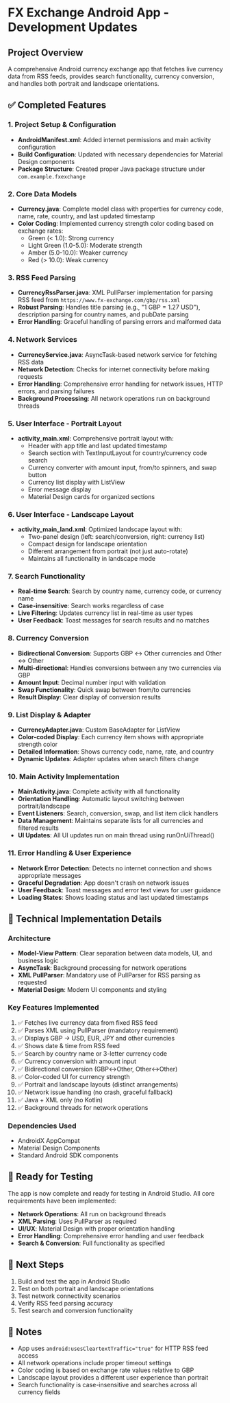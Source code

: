 # FX Exchange Android App - Development Updates

## Project Overview
A comprehensive Android currency exchange app that fetches live currency data from RSS feeds, provides search functionality, currency conversion, and handles both portrait and landscape orientations.

## ✅ Completed Features

### 1. Project Setup & Configuration
- **AndroidManifest.xml**: Added internet permissions and main activity configuration
- **Build Configuration**: Updated with necessary dependencies for Material Design components
- **Package Structure**: Created proper Java package structure under `com.example.fxexchange`

### 2. Core Data Models
- **Currency.java**: Complete model class with properties for currency code, name, rate, country, and last updated timestamp
- **Color Coding**: Implemented currency strength color coding based on exchange rates:
  - Green (< 1.0): Strong currency
  - Light Green (1.0-5.0): Moderate strength
  - Amber (5.0-10.0): Weaker currency
  - Red (> 10.0): Weak currency

### 3. RSS Feed Parsing
- **CurrencyRssParser.java**: XML PullParser implementation for parsing RSS feed from `https://www.fx-exchange.com/gbp/rss.xml`
- **Robust Parsing**: Handles title parsing (e.g., "1 GBP = 1.27 USD"), description parsing for country names, and pubDate parsing
- **Error Handling**: Graceful handling of parsing errors and malformed data

### 4. Network Services
- **CurrencyService.java**: AsyncTask-based network service for fetching RSS data
- **Network Detection**: Checks for internet connectivity before making requests
- **Error Handling**: Comprehensive error handling for network issues, HTTP errors, and parsing failures
- **Background Processing**: All network operations run on background threads

### 5. User Interface - Portrait Layout
- **activity_main.xml**: Comprehensive portrait layout with:
  - Header with app title and last updated timestamp
  - Search section with TextInputLayout for country/currency code search
  - Currency converter with amount input, from/to spinners, and swap button
  - Currency list display with ListView
  - Error message display
  - Material Design cards for organized sections

### 6. User Interface - Landscape Layout
- **activity_main_land.xml**: Optimized landscape layout with:
  - Two-panel design (left: search/conversion, right: currency list)
  - Compact design for landscape orientation
  - Different arrangement from portrait (not just auto-rotate)
  - Maintains all functionality in landscape mode

### 7. Search Functionality
- **Real-time Search**: Search by country name, currency code, or currency name
- **Case-insensitive**: Search works regardless of case
- **Live Filtering**: Updates currency list in real-time as user types
- **User Feedback**: Toast messages for search results and no matches

### 8. Currency Conversion
- **Bidirectional Conversion**: Supports GBP ↔ Other currencies and Other ↔ Other
- **Multi-directional**: Handles conversions between any two currencies via GBP
- **Amount Input**: Decimal number input with validation
- **Swap Functionality**: Quick swap between from/to currencies
- **Result Display**: Clear display of conversion results

### 9. List Display & Adapter
- **CurrencyAdapter.java**: Custom BaseAdapter for ListView
- **Color-coded Display**: Each currency item shows with appropriate strength color
- **Detailed Information**: Shows currency code, name, rate, and country
- **Dynamic Updates**: Adapter updates when search filters change

### 10. Main Activity Implementation
- **MainActivity.java**: Complete activity with all functionality
- **Orientation Handling**: Automatic layout switching between portrait/landscape
- **Event Listeners**: Search, conversion, swap, and list item click handlers
- **Data Management**: Maintains separate lists for all currencies and filtered results
- **UI Updates**: All UI updates run on main thread using runOnUiThread()

### 11. Error Handling & User Experience
- **Network Error Detection**: Detects no internet connection and shows appropriate messages
- **Graceful Degradation**: App doesn't crash on network issues
- **User Feedback**: Toast messages and error text views for user guidance
- **Loading States**: Shows loading status and last updated timestamps

## 🔧 Technical Implementation Details

### Architecture
- **Model-View Pattern**: Clear separation between data models, UI, and business logic
- **AsyncTask**: Background processing for network operations
- **XML PullParser**: Mandatory use of PullParser for RSS parsing as requested
- **Material Design**: Modern UI components and styling

### Key Features Implemented
1. ✅ Fetches live currency data from fixed RSS feed
2. ✅ Parses XML using PullParser (mandatory requirement)
3. ✅ Displays GBP → USD, EUR, JPY and other currencies
4. ✅ Shows date & time from RSS feed
5. ✅ Search by country name or 3-letter currency code
6. ✅ Currency conversion with amount input
7. ✅ Bidirectional conversion (GBP↔Other, Other↔Other)
8. ✅ Color-coded UI for currency strength
9. ✅ Portrait and landscape layouts (distinct arrangements)
10. ✅ Network issue handling (no crash, graceful fallback)
11. ✅ Java + XML only (no Kotlin)
12. ✅ Background threads for network operations

### Dependencies Used
- AndroidX AppCompat
- Material Design Components
- Standard Android SDK components

## 🚀 Ready for Testing

The app is now complete and ready for testing in Android Studio. All core requirements have been implemented:

- **Network Operations**: All run on background threads
- **XML Parsing**: Uses PullParser as required
- **UI/UX**: Material Design with proper orientation handling
- **Error Handling**: Comprehensive error handling and user feedback
- **Search & Conversion**: Full functionality as specified

## 📱 Next Steps
1. Build and test the app in Android Studio
2. Test on both portrait and landscape orientations
3. Test network connectivity scenarios
4. Verify RSS feed parsing accuracy
5. Test search and conversion functionality

## 📝 Notes
- App uses `android:usesCleartextTraffic="true"` for HTTP RSS feed access
- All network operations include proper timeout settings
- Color coding is based on exchange rate values relative to GBP
- Landscape layout provides a different user experience than portrait
- Search functionality is case-insensitive and searches across all currency fields
